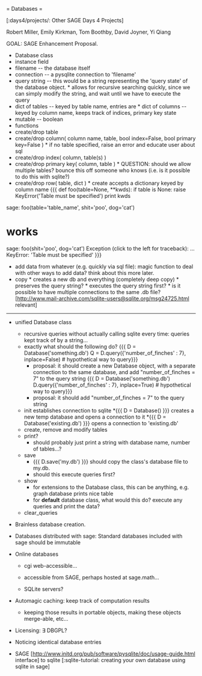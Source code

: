 = Databases =

[:days4/projects/: Other SAGE Days 4 Projects]

Robert Miller, Emily Kirkman, Tom Boothby, David Joyner, Yi Qiang

GOAL: SAGE Enhancement Proposal.

 * Database class
  * instance field
   * filename -- the database itself
   * connection -- a pysqlite connection to 'filename'
   * query string -- this would be a string representing the 'query state' of the database object.
    * allows for recursive searching quickly, since we can simply modify the string, and wait until we have to execute the query
   * dict of tables -- keyed by table name, entries are
    * dict of columns -- keyed by column name, keeps track of indices, primary key state
   * mutable -- boolean
  * functions
   * create/drop table
   * create/drop column( column name, table, bool index=False, bool primary key=False )
    * if no table specified, raise an error and educate user about sql
   * create/drop index( column, table(s) )
   * create/drop primary key( column, table )
    * QUESTION: should we allow multiple tables? bounce this off someone who knows (i.e. is it possible to do this with sqlite?)
   * create/drop row( table, dict )
    * create accepts a dictionary keyed by column name
      {{{
def foo(table=None, **kwds):
    if table is None:
        raise KeyError('Table must be specified')
    print kwds

sage: foo(table='table_name', shit='poo', dog='cat')
# works
sage: foo(shit='poo', dog='cat')
Exception (click to the left for traceback):
...
KeyError: 'Table must be specified'
}}}

   * add data from whatever (e.g. quickly via sql file): magic function to deal with other ways to add data? think about this more later.
   * copy
    * creates a new db and everything (completely deep copy)
    * preserves the query string?
    * executes the query string first?
    * is it possible to have multiple connections to the same .db file? [http://www.mail-archive.com/sqlite-users@sqlite.org/msg24725.html relevant]









--------------------------------------------


   * unified Database class
     * recursive queries without actually calling sqlite every time: queries kept track of by a string...
     * exactly what should the following do?
       {{{
D = Database('something.db')
Q = D.query({'number_of_finches' : 7}, inplace=False) # hypothetical way to query}}}
       * proposal: it should create a new Database object, with a separate connection to the same database, and add "number_of_finches = 7" to the query string
       {{{
D = Database('something.db')
D.query({'number_of_finches' : 7}, inplace=True) # hypothetical way to query}}}
       * proposal: it should add "number_of_finches = 7" to the query string
     * init establishes connection to sqlite
       *{{{ D = Database() }}} creates a new temp database and opens a connection to it
       *{{{ D = Database('existing.db') }}} opens a connection to 'existing.db'
     * create, remove and modify tables
     * print?
       * should probably just print a string with database name, number of tables...?
     * save
       * {{{ D.save('my.db') }}} should copy the class's database file to my.db.
       * should this execute queries first?
     * show
       * for extensions to the Database class, this can be anything, e.g. graph database prints nice table
       * for __default__ database class, what would this do? execute any queries and print the data?
     * clear_queries
   * Brainless database creation.

   * Databases distributed with sage: Standard databases included with sage should be immutable

   * Online databases
 
     * cgi web-accessible...

     * accessible from SAGE, perhaps hosted at sage.math...

     * SQLite servers?

   * Automagic caching: keep track of computation results

     * keeping those results in portable objects, making these objects merge-able, etc...

   * Licensing: $\exists$ DBGPL?

   * Noticing identical database entries

   * SAGE [http://www.initd.org/pub/software/pysqlite/doc/usage-guide.html interface] to sqlite [:sqlite-tutorial: creating your own database using sqlite in sage]
